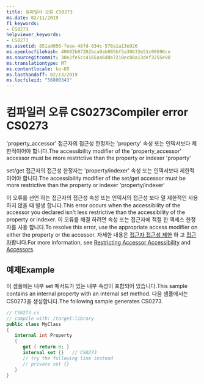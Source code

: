 ```yaml
---
title: 컴파일러 오류 CS0273
ms.date: 02/11/2019
f1_keywords:
- CS0273
helpviewer_keywords:
- CS0273
ms.assetid: 851ad056-feee-48fd-834c-578a1a13e926
ms.openlocfilehash: 40682b87202bca9ab085bf5a38632e51c08696ce
ms.sourcegitcommit: 30e2fe5cc4165aa6dde7218ec80a13def3255e98
ms.translationtype: MT
ms.contentlocale: ko-KR
ms.lasthandoff: 02/13/2019
ms.locfileid: "56800343"
---
```

# <a name="compiler-error-cs0273"></a><span data-ttu-id="e681e-102">컴파일러 오류 CS0273</span><span class="sxs-lookup"><span data-stu-id="e681e-102">Compiler error CS0273</span></span>

<span data-ttu-id="e681e-103">'property_accessor' 접근자의 접근성 한정자는 'property' 속성 또는 인덱서보다 제한적이어야 합니다.</span><span class="sxs-lookup"><span data-stu-id="e681e-103">The accessibility modifier of the 'property_accessor' accessor must be more restrictive than the property or indexer 'property'</span></span>

<span data-ttu-id="e681e-104">set/get 접근자의 접근성 한정자는 'property/indexer' 속성 또는 인덱서보다 제한적이어야 합니다.</span><span class="sxs-lookup"><span data-stu-id="e681e-104">The accessibility modifier of the set/get accessor must be more restrictive than the property or indexer 'property/indexer'</span></span>

<span data-ttu-id="e681e-105">이 오류를 선언 하는 접근자의 접근성 속성 또는 인덱서의 접근성 보다 덜 제한적인 사용 하지 않을 때 발생 합니다.</span><span class="sxs-lookup"><span data-stu-id="e681e-105">This error occurs when the accessibility of the accessor you declared isn't less restrictive than the accessibility of the property or indexer.</span></span> <span data-ttu-id="e681e-106">이 오류를 해결 하려면 속성 또는 접근자에 적절 한 액세스 한정자를 사용 합니다.</span><span class="sxs-lookup"><span data-stu-id="e681e-106">To resolve this error, use the appropriate access modifier on either the property or the accessor.</span></span> <span data-ttu-id="e681e-107">자세한 내용은 [접근자 접근성 제한](../programming-guide/classes-and-structs/restricting-accessor-accessibility.md) 하 고 [접근자](/dotnet/csharp/language-reference/language-specification/classes#accessors)합니다.</span><span class="sxs-lookup"><span data-stu-id="e681e-107">For more information, see [Restricting Accessor Accessibility](../programming-guide/classes-and-structs/restricting-accessor-accessibility.md) and [Accessors](/dotnet/csharp/language-reference/language-specification/classes#accessors).</span></span>

## <a name="example"></a><span data-ttu-id="e681e-108">예제</span><span class="sxs-lookup"><span data-stu-id="e681e-108">Example</span></span>

<span data-ttu-id="e681e-109">이 샘플에는 내부 set 메서드가 있는 내부 속성이 포함되어 있습니다.</span><span class="sxs-lookup"><span data-stu-id="e681e-109">This sample contains an internal property with an internal set method.</span></span> <span data-ttu-id="e681e-110">다음 샘플에서는 CS0273을 생성합니다.</span><span class="sxs-lookup"><span data-stu-id="e681e-110">The following sample generates CS0273.</span></span>

```csharp
// CS0273.cs
// compile with: /target:library
public class MyClass
{
   internal int Property
   {
      get { return 0; }
      internal set {}   // CS0273
      // try the following line instead
      // private set {}
   }
}
```
